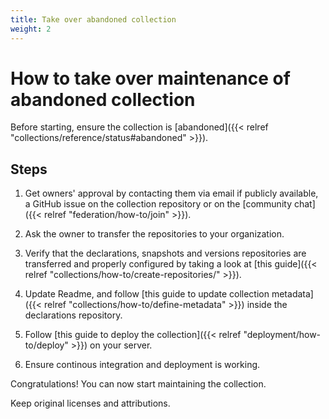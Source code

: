 ```yaml
---
title: Take over abandoned collection
weight: 2
---
```


# How to take over maintenance of abandoned collection

Before starting, ensure the collection is [abandoned]({{< relref "collections/reference/status#abandoned" >}}).

## Steps

1. Get owners' approval by contacting them via email if publicly available, a GitHub issue on the collection repository or on the [community chat]({{< relref "federation/how-to/join" >}}).

2. Ask the owner to transfer the repositories to your organization.

3. Verify that the declarations, snapshots and versions repositories are transferred and properly configured by taking a look at [this guide]({{< relref "collections/how-to/create-repositories/" >}}).

3. Update Readme, and follow [this guide to update collection metadata]({{< relref "collections/how-to/define-metadata" >}}) inside the declarations repository.

4. Follow [this guide to deploy the collection]({{< relref "deployment/how-to/deploy" >}}) on your server.

5. Ensure continous integration and deployment is working.

Congratulations! You can now start maintaining the collection.

Keep original licenses and attributions.
